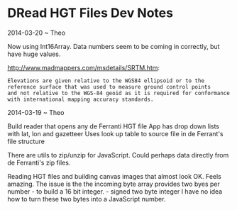 DRead HGT Files Dev Notes
=========================

2014-03-20 ~ Theo

Now using Int16Array. Data numbers seem to be coming in correctly, but have huge values.

<http://www.madmappers.com/msdetails/SRTM.htm>:

    Elevations are given relative to the WGS84 ellipsoid or to the reference surface that was used to measure ground control points 
    and not relative to the WGS-84 geoid as it is required for conformance with international mapping accuracy standards.


2014-03-19 ~ Theo

Build reader that opens any de Ferranti HGT file
App has drop down lists with lat, lon and gazetteer
Uses look up table to source file in de Ferrant's file structure 

There are utils to zip/unzip for JavaScript.
Could perhaps data directly from de Ferranti's zip files.

Reading HGT files and building canvas images that almost look OK.
Feels amazing.
The issue is the the incoming byte array provides two byes per number - to build a 16 bit integer. - signed two byte integer
I have no idea how to turn these two bytes into a JavaScript number.